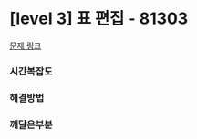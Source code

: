 # [level 3] 표 편집 - 81303 

[문제 링크](https://school.programmers.co.kr/learn/courses/30/lessons/81303) 

### 시간복잡도

### 해결방법

### 깨달은부분
